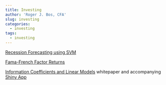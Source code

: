 ```yaml
---
title: Investing
author: 'Roger J. Bos, CFA'
slug: investing
categories:
  - investing 
tags:
  - investing 
---
```


[Recession Forecasting using SVM](https://www.rogerjbos.com/reports/Recession.html)

[Fama-French Factor Returns](/reports/FF5_decile.html)

[Information Coefficients and Linear Models](/posts/IC_and_LM.html) whitepaper and accompanying [Shiny App]( https://sagepoint.shinyapps.io/IC_and_LM/)
